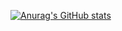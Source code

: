 [![Anurag's GitHub stats](https://github-readme-stats.vercel.app/api?username=hujuu)](https://github.com/anuraghazra/github-readme-stats)
